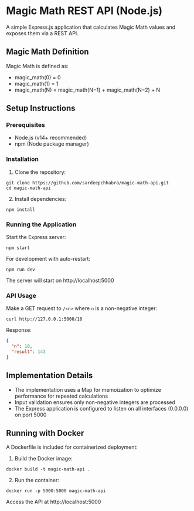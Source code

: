 # Magic Math REST API (Node.js)

A simple Express.js application that calculates Magic Math values and exposes them via a REST API.

## Magic Math Definition

Magic Math is defined as:
- magic_math(0) = 0
- magic_math(1) = 1
- magic_math(N) = magic_math(N−1) + magic_math(N−2) + N

## Setup Instructions

### Prerequisites
- Node.js (v14+ recommended)
- npm (Node package manager)

### Installation

1. Clone the repository:
```
git clone https://github.com/sardeepchhabra/magic-math-api.git
cd magic-math-api
```

2. Install dependencies:
```
npm install
```

### Running the Application

Start the Express server:
```
npm start
```

For development with auto-restart:
```
npm run dev
```

The server will start on http://localhost:5000

### API Usage

Make a GET request to `/<n>` where `n` is a non-negative integer:

```
curl http://127.0.0.1:5000/10
```

Response:
```json
{
  "n": 10,
  "result": 143
}
```

## Implementation Details

- The implementation uses a Map for memoization to optimize performance for repeated calculations
- Input validation ensures only non-negative integers are processed
- The Express application is configured to listen on all interfaces (0.0.0.0) on port 5000

## Running with Docker

A Dockerfile is included for containerized deployment:

1. Build the Docker image:
```
docker build -t magic-math-api .
```

2. Run the container:
```
docker run -p 5000:5000 magic-math-api
```

Access the API at http://localhost:5000